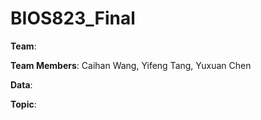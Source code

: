# BIOS823_Final

**Team**:  

**Team Members**: Caihan Wang, Yifeng Tang, Yuxuan Chen  

**Data**:  

**Topic**:

